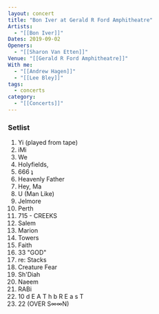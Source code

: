 ```yaml
---
layout: concert
title: "Bon Iver at Gerald R Ford Amphitheatre"
Artists:
  - "[[Bon Iver]]"
Dates: 2019-09-02
Openers:
  - "[[Sharon Van Etten]]"
Venue: "[[Gerald R Ford Amphitheatre]]"
With me:
  - "[[Andrew Hagen]]"
  - "[[Lee Bley]]"
tags:
  - concerts
category:
  - "[[Concerts]]"
---
```


### Setlist
1. Yi (played from tape)
2. iMi
3. We
4. Holyfields,
5. 666 ʇ
6. Heavenly Father
7. Hey, Ma
8. U (Man Like)
9. Jelmore
10. Perth
11. 715 - CREEKS
12. Salem
13. Marion
14. Towers
15. Faith
16. 33 "GOD"
17. re: Stacks
18. Creature Fear
19. Sh'Diah
20. Naeem
21. RABi
22. 10 d E A T h b R E a s T
23. 22 (OVER S∞∞N)
